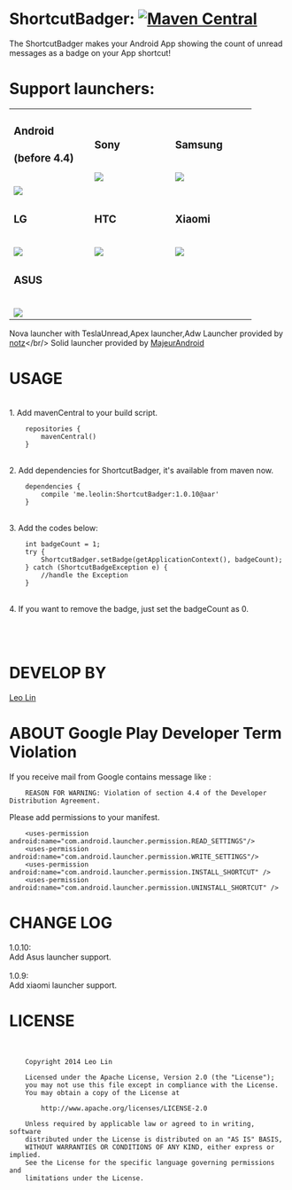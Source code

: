 ShortcutBadger: [![Maven Central](https://maven-badges.herokuapp.com/maven-central/me.leolin/ShortcutBadger/badge.svg)](https://maven-badges.herokuapp.com/maven-central/me.leolin/ShortcutBadger)
===================================

The ShortcutBadger makes your Android App showing the count of unread messages as a badge on your App shortcut!

# Support launchers:<br/>

<table>
<tr>
<td width="130">
<h3>Android</h3>
<h3>(before 4.4)</h3>
<br>
<img src="https://raw.github.com/leolin310148/ShortcutBadger/master/screenshots/ss_android.png"/>
</td>
<td width="130">
<h3>Sony</h3>
<br>
<img src="https://raw.github.com/leolin310148/ShortcutBadger/master/screenshots/ss_sony.png"/>
</td>
<td width="130">
<h3>Samsung</h3>
<br>
<img src="https://raw.github.com/leolin310148/ShortcutBadger/master/screenshots/ss_samsung.png"/>
</td>
</tr>
<tr>
<td width="130">
<h3>LG</h3>
<br>
<img src="https://raw.github.com/leolin310148/ShortcutBadger/master/screenshots/ss_lg.png"/>
</td>
<td width="130">
<h3>HTC</h3>
<br>
<img src="https://raw.github.com/leolin310148/ShortcutBadger/master/screenshots/ss_htc.png"/>
</td>
<td width="130">
<h3>Xiaomi</h3>
<br>
<img src="https://raw.github.com/leolin310148/ShortcutBadger/master/screenshots/ss_xiaomi.png"/>
</td>
</tr>
<tr>
<td width="130">
<h3>ASUS</h3>
<br>
<img src="https://raw.github.com/leolin310148/ShortcutBadger/master/screenshots/ss_asus.png"/>
</td>
<td width="130">
</td>
<td width="130">
</td>
</tr>
</table> 

Nova launcher with TeslaUnread,Apex launcher,Adw Launcher provided by [notz](https://github.com/notz)</br/>
Solid launcher provided by [MajeurAndroid](https://github.com/MajeurAndroid)


USAGE
===================================
<br/>1. Add mavenCentral to your build script.

        repositories {
            mavenCentral()
        }
    
<br/>2. Add dependencies for ShortcutBadger, it's available from maven now.
        
        dependencies {
            compile 'me.leolin:ShortcutBadger:1.0.10@aar'
        }

<br/>3. Add the codes below:

        int badgeCount = 1;
        try {
            ShortcutBadger.setBadge(getApplicationContext(), badgeCount);
        } catch (ShortcutBadgeException e) {
            //handle the Exception
        }
<br/>4. If you want to remove the badge, just set the badgeCount as 0.
<br/>
<br/>
<br/>
<br/>


DEVELOP BY
===================================
[Leo Lin](https://github.com/leolin310148)


ABOUT Google Play Developer Term Violation
===================================
If you receive mail from Google contains message like :<br/> 

        REASON FOR WARNING: Violation of section 4.4 of the Developer Distribution Agreement.
        
        
Please add permissions to your manifest.

        <uses-permission android:name="com.android.launcher.permission.READ_SETTINGS"/>
        <uses-permission android:name="com.android.launcher.permission.WRITE_SETTINGS"/>
        <uses-permission android:name="com.android.launcher.permission.INSTALL_SHORTCUT" />
        <uses-permission android:name="com.android.launcher.permission.UNINSTALL_SHORTCUT" />


CHANGE LOG
===================================
1.0.10:<br/>
Add Asus launcher support.
<br/><br/>
1.0.9:<br/>
Add xiaomi launcher support.


LICENSE
===================================
<br/>
        
        Copyright 2014 Leo Lin
        
        Licensed under the Apache License, Version 2.0 (the "License");
        you may not use this file except in compliance with the License.
        You may obtain a copy of the License at
        
            http://www.apache.org/licenses/LICENSE-2.0
        
        Unless required by applicable law or agreed to in writing, software
        distributed under the License is distributed on an "AS IS" BASIS,
        WITHOUT WARRANTIES OR CONDITIONS OF ANY KIND, either express or implied.
        See the License for the specific language governing permissions and
        limitations under the License.
<br/>       
